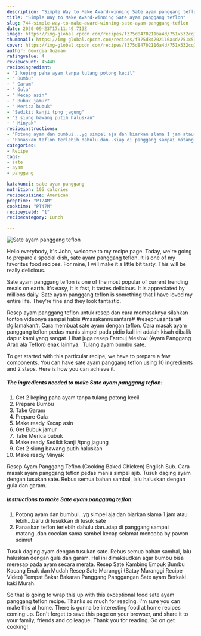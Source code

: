 ```yaml
---
description: "Simple Way to Make Award-winning Sate ayam panggang teflon"
title: "Simple Way to Make Award-winning Sate ayam panggang teflon"
slug: 744-simple-way-to-make-award-winning-sate-ayam-panggang-teflon
date: 2020-09-23T17:11:49.713Z
image: https://img-global.cpcdn.com/recipes/f375d84702116a4d/751x532cq70/sate-ayam-panggang-teflon-foto-resep-utama.jpg
thumbnail: https://img-global.cpcdn.com/recipes/f375d84702116a4d/751x532cq70/sate-ayam-panggang-teflon-foto-resep-utama.jpg
cover: https://img-global.cpcdn.com/recipes/f375d84702116a4d/751x532cq70/sate-ayam-panggang-teflon-foto-resep-utama.jpg
author: Georgia Guzman
ratingvalue: 4
reviewcount: 45440
recipeingredient:
- "2 keping paha ayam tanpa tulang potong kecil"
- " Bumbu"
- " Garam"
- " Gula"
- " Kecap asin"
- " Bubuk jamur"
- " Merica bubuk"
- "Sedikit kanji tpng jagung"
- "2 siung bawang putih haluskan"
- " Minyak"
recipeinstructions:
- "Potong ayam dan bumbui...yg simpel aja dan biarkan slama 1 jam atau lebih...baru di tusukkan di tusuk sate"
- "Panaskan teflon terlebih dahulu dan..siap di panggang sampai matang..dan cocolan sama sambel kecap selamat mencoba by pawon soimut"
categories:
- Recipe
tags:
- sate
- ayam
- panggang

katakunci: sate ayam panggang 
nutrition: 105 calories
recipecuisine: American
preptime: "PT24M"
cooktime: "PT47M"
recipeyield: "1"
recipecategory: Lunch

---
```



![Sate ayam panggang teflon](https://img-global.cpcdn.com/recipes/f375d84702116a4d/751x532cq70/sate-ayam-panggang-teflon-foto-resep-utama.jpg)

Hello everybody, it's John, welcome to my recipe page. Today, we're going to prepare a special dish, sate ayam panggang teflon. It is one of my favorites food recipes. For mine, I will make it a little bit tasty. This will be really delicious.

Sate ayam panggang teflon is one of the most popular of current trending meals on earth. It's easy, it is fast, it tastes delicious. It is appreciated by millions daily. Sate ayam panggang teflon is something that I have loved my entire life. They're fine and they look fantastic.

Resep ayam panggang teflon untuk resep dan cara memasaknya silahkan tonton videonya sampai habis #masakannusantara# #resepnusantara# #gilamakan#. Cara membuat sate ayam dengan teflon. Cara masak ayam panggang teflon pedas manis simpel pada pidio kali ini adalah kisah dibalik dapur kami yang sangat. Lihat juga resep Farrouj Meshwi (Ayam Panggang Arab ala Teflon) enak lainnya. ‪ Tulang‬ ayam bumbu sate.


To get started with this particular recipe, we have to prepare a few components. You can have sate ayam panggang teflon using 10 ingredients and 2 steps. Here is how you can achieve it.

<!--inarticleads1-->

##### The ingredients needed to make Sate ayam panggang teflon:

1. Get 2 keping paha ayam tanpa tulang potong kecil
1. Prepare  Bumbu
1. Take  Garam
1. Prepare  Gula
1. Make ready  Kecap asin
1. Get  Bubuk jamur
1. Take  Merica bubuk
1. Make ready Sedikit kanji /tpng jagung
1. Get 2 siung bawang putih haluskan
1. Make ready  Minyak


Resep Ayam Panggang Teflon (Cooking Baked Chicken) English Sub. Cara masak ayam panggang teflon pedas manis simpel ajib. Tusuk daging ayam dengan tusukan sate. Rebus semua bahan sambal, lalu haluskan dengan gula dan garam. 

<!--inarticleads2-->

##### Instructions to make Sate ayam panggang teflon:

1. Potong ayam dan bumbui...yg simpel aja dan biarkan slama 1 jam atau lebih...baru di tusukkan di tusuk sate
1. Panaskan teflon terlebih dahulu dan..siap di panggang sampai matang..dan cocolan sama sambel kecap selamat mencoba by pawon soimut


Tusuk daging ayam dengan tusukan sate. Rebus semua bahan sambal, lalu haluskan dengan gula dan garam. Hal ini dimaksudkan agar bumbu bisa meresap pada ayam secara merata. Resep Sate Kambing Empuk Bumbu Kacang Enak dan Mudah Resep Sate Maranggi (Satay Maranggi Recipe Video) Tempat Bakar Bakaran Panggang Panggangan Sate ayam Berkaki kaki Murah. 

So that is going to wrap this up with this exceptional food sate ayam panggang teflon recipe. Thanks so much for reading. I'm sure you can make this at home. There is gonna be interesting food at home recipes coming up. Don't forget to save this page on your browser, and share it to your family, friends and colleague. Thank you for reading. Go on get cooking!
